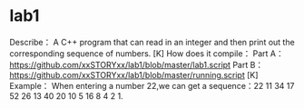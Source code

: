 # lab1

Describe：
A C++ program that can read in an integer and then print out the corresponding sequence of
numbers. 
[K]
How does it compile：
Part A：
https://github.com/xxSTORYxx/lab1/blob/master/lab1.script
Part B：
https://github.com/xxSTORYxx/lab1/blob/master/running.script
[K]
Example：
When entering a number 22,we can get a sequence：22 11 34 17 52 26 13 40 20 10 5 16 8 4 2 1.
